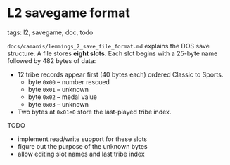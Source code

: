 # L2 savegame format

tags: l2, savegame, doc, todo


`docs/camanis/lemmings_2_save_file_format.md` explains the DOS save structure. A file stores **eight slots**. Each slot begins with a 25-byte name followed by 482 bytes of data:

* 12 tribe records appear first (40 bytes each) ordered Classic to Sports.
  * byte `0x00` – number rescued
  * byte `0x01` – unknown
  * byte `0x02` – medal value
  * byte `0x03` – unknown
* Two bytes at `0x01e0` store the last-played tribe index.

TODO
- implement read/write support for these slots
- figure out the purpose of the unknown bytes
- allow editing slot names and last tribe index
